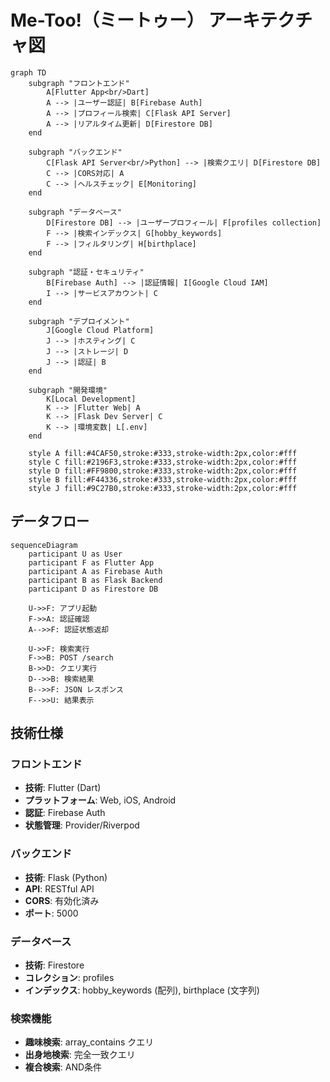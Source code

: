 # Me-Too!（ミートゥー） アーキテクチャ図

```mermaid
graph TD
    subgraph "フロントエンド"
        A[Flutter App<br/>Dart]
        A --> |ユーザー認証| B[Firebase Auth]
        A --> |プロフィール検索| C[Flask API Server]
        A --> |リアルタイム更新| D[Firestore DB]
    end

    subgraph "バックエンド"
        C[Flask API Server<br/>Python] --> |検索クエリ| D[Firestore DB]
        C --> |CORS対応| A
        C --> |ヘルスチェック| E[Monitoring]
    end

    subgraph "データベース"
        D[Firestore DB] --> |ユーザープロフィール| F[profiles collection]
        F --> |検索インデックス| G[hobby_keywords]
        F --> |フィルタリング| H[birthplace]
    end

    subgraph "認証・セキュリティ"
        B[Firebase Auth] --> |認証情報| I[Google Cloud IAM]
        I --> |サービスアカウント| C
    end

    subgraph "デプロイメント"
        J[Google Cloud Platform]
        J --> |ホスティング| C
        J --> |ストレージ| D
        J --> |認証| B
    end

    subgraph "開発環境"
        K[Local Development]
        K --> |Flutter Web| A
        K --> |Flask Dev Server| C
        K --> |環境変数| L[.env]
    end

    style A fill:#4CAF50,stroke:#333,stroke-width:2px,color:#fff
    style C fill:#2196F3,stroke:#333,stroke-width:2px,color:#fff
    style D fill:#FF9800,stroke:#333,stroke-width:2px,color:#fff
    style B fill:#F44336,stroke:#333,stroke-width:2px,color:#fff
    style J fill:#9C27B0,stroke:#333,stroke-width:2px,color:#fff
```

## データフロー

```mermaid
sequenceDiagram
    participant U as User
    participant F as Flutter App
    participant A as Firebase Auth
    participant B as Flask Backend
    participant D as Firestore DB

    U->>F: アプリ起動
    F->>A: 認証確認
    A-->>F: 認証状態返却
    
    U->>F: 検索実行
    F->>B: POST /search
    B->>D: クエリ実行
    D-->>B: 検索結果
    B-->>F: JSON レスポンス
    F-->>U: 結果表示
```

## 技術仕様

### フロントエンド
- **技術**: Flutter (Dart)
- **プラットフォーム**: Web, iOS, Android
- **認証**: Firebase Auth
- **状態管理**: Provider/Riverpod

### バックエンド
- **技術**: Flask (Python)
- **API**: RESTful API
- **CORS**: 有効化済み
- **ポート**: 5000

### データベース
- **技術**: Firestore
- **コレクション**: profiles
- **インデックス**: hobby_keywords (配列), birthplace (文字列)

### 検索機能
- **趣味検索**: array_contains クエリ
- **出身地検索**: 完全一致クエリ
- **複合検索**: AND条件